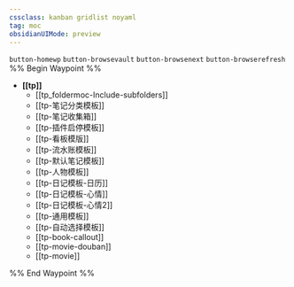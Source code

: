 ```yaml
---
cssclass: kanban gridlist noyaml
tag: moc
obsidianUIMode: preview
---
```

`button-homewp`  `button-browsevault`  `button-browsenext` `button-browserefresh`
%% Begin Waypoint %%
- **[[tp]]**
	- [[tp_foldermoc-Include-subfolders]]
	- [[tp-笔记分类模板]]
	- [[tp-笔记收集箱]]
	- [[tp-插件启停模板]]
	- [[tp-看板模版]]
	- [[tp-流水账模板]]
	- [[tp-默认笔记模板]]
	- [[tp-人物模板]]
	- [[tp-日记模板-日历]]
	- [[tp-日记模板-心情]]
	- [[tp-日记模板-心情2]]
	- [[tp-通用模板]]
	- [[tp-自动选择模板]]
	- [[tp-book-callout]]
	- [[tp-movie-douban]]
	- [[tp-movie]]

%% End Waypoint %%
